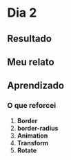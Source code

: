 # Dia 2

## Resultado

## Meu relato

## Aprendizado

### O que reforcei

1. **Border**
1. **border-radius**
1. **Animation**
1. **Transform**
1. **Rotate**
